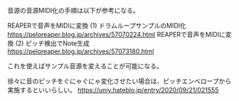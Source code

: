 音源の音源MIDI化の手順は以下が参考になる。

REAPERで音声をMIDIに変換 (1) ドラムループサンプルのMIDI化
https://peloreaper.blog.jp/archives/57070224.html
REAPERで音声をMIDIに変換 (2) ピッチ検出でNote生成
https://peloreaper.blog.jp/archives/57073180.html

これを使えばサンプル音源を変えることが可能になる。



徐々に音のピッチをぐにゃぐにゃ変化させたい場合は、ピッチエンベロープから実施するといいらしい。
https://uniy.hateblo.jp/entry/2020/09/21/021555
